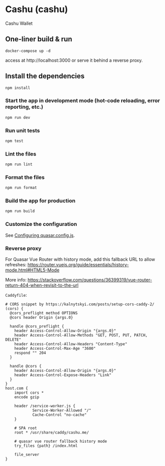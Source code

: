# Cashu (cashu)

Cashu Wallet

## One-liner build & run

```
docker-compose up -d
```

access at http://localhost:3000 or serve it behind a reverse proxy.

## Install the dependencies

```bash
npm install
```

### Start the app in development mode (hot-code reloading, error reporting, etc.)

```bash
npm run dev
```

### Run unit tests

```bash
npm test
```

### Lint the files

```bash
npm run lint
```

### Format the files

```bash
npm run format
```

### Build the app for production

```bash
npm run build
```

### Customize the configuration

See [Configuring quasar.config.js](https://v2.quasar.dev/quasar-cli-webpack/quasar-config-js).

### Reverse proxy

For Quasar Vue Router with history mode, add this fallback URL to allow refreshes: https://router.vuejs.org/guide/essentials/history-mode.html#HTML5-Mode

More info: https://stackoverflow.com/questions/36399319/vue-router-return-404-when-revisit-to-the-url

`Caddyfile`:

```
# CORS snippet by https://kalnytskyi.com/posts/setup-cors-caddy-2/
(cors) {
  @cors_preflight method OPTIONS
  @cors header Origin {args.0}

  handle @cors_preflight {
    header Access-Control-Allow-Origin "{args.0}"
    header Access-Control-Allow-Methods "GET, POST, PUT, PATCH, DELETE"
    header Access-Control-Allow-Headers "Content-Type"
    header Access-Control-Max-Age "3600"
    respond "" 204
  }

  handle @cors {
    header Access-Control-Allow-Origin "{args.0}"
    header Access-Control-Expose-Headers "Link"
  }
}
host.com {
    import cors *
    encode gzip

    header /service-worker.js {
            Service-Worker-Allowed "/"
            Cache-Control "no-cache"
    }

    # SPA root
    root * /usr/share/caddy/cashu.me/

    # quasar vue router fallback history mode
    try_files {path} /index.html

    file_server
}
```
